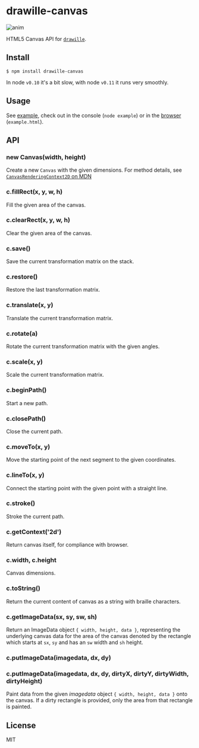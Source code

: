 # drawille-canvas

![anim](anim.gif)

HTML5 Canvas API for [`drawille`](https://github.com/madbence/node-drawille).

## Install

```
$ npm install drawille-canvas
```

In node `v0.10` it's a bit slow, with node `v0.11` it runs very smoothly.

## Usage

See [example](example.js), check out in the console (`node example`) or in the [browser](http://madbence.github.io/node-drawille-canvas/) (`example.html`).

## API

### new Canvas(width, height)

Create a new `Canvas` with the given dimensions.
For method details, see [`CanvasRenderingContext2D` on MDN](https://developer.mozilla.org/en-US/docs/Web/API/CanvasRenderingContext2D)

### c.fillRect(x, y, w, h)

Fill the given area of the canvas.

### c.clearRect(x, y, w, h)

Clear the given area of the canvas.

### c.save()

Save the current transformation matrix on the stack.

### c.restore()

Restore the last transformation matrix.

### c.translate(x, y)

Translate the current transformation matrix.

### c.rotate(a)

Rotate the current transformation matrix with the given angles.

### c.scale(x, y)

Scale the current transformation matrix.

### c.beginPath()

Start a new path.

### c.closePath()

Close the current path.

### c.moveTo(x, y)

Move the starting point of the next segment to the given coordinates.

### c.lineTo(x, y)

Connect the starting point with the given point with a straight line.

### c.stroke()

Stroke the current path.

### c.getContext('2d')

Return canvas itself, for compliance with browser.

### c.width, c.height

Canvas dimensions.

### c.toString()

Return the current content of canvas as a string with braille characters.

### c.getImageData(sx, sy, sw, sh)

Return an ImageData object `{ width, height, data }`, representing the underlying canvas data for the area of the canvas denoted by the rectangle which starts at `sx`, `sy` and has an `sw` width and `sh` height.

### c.putImageData(imagedata, dx, dy)
### c.putImageData(imagedata, dx, dy, dirtyX, dirtyY, dirtyWidth, dirtyHeight)

Paint data from the given _imagedata_ object `{ width, height, data }` onto the canvas. If a dirty rectangle is provided, only the area from that rectangle is painted.

## License

MIT
